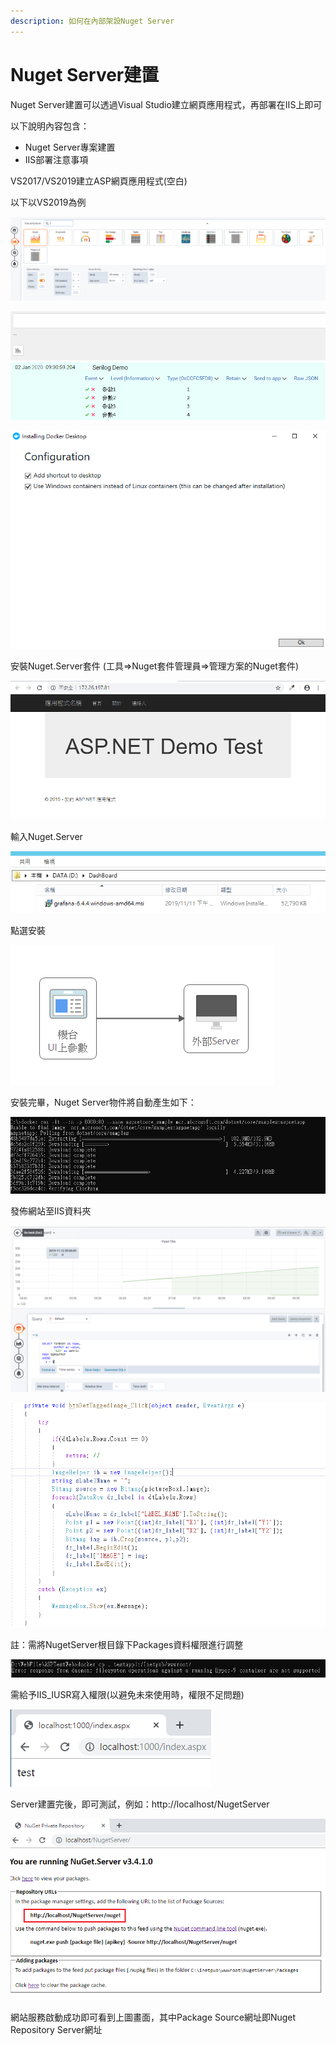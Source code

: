```yaml
---
description: 如何在內部架設Nuget Server
---
```


# Nuget Server建置

Nuget Server建置可以透過Visual Studio建立網頁應用程式，再部署在IIS上即可

以下說明內容包含：

* Nuget Server專案建置
* IIS部署注意事項

VS2017/VS2019建立ASP網頁應用程式\(空白\)

以下以VS2019為例

![](../../.gitbook/assets/image%20%2842%29.png)

![](../../.gitbook/assets/image%20%28273%29.png)

![](../../.gitbook/assets/image%20%28181%29.png)

安裝Nuget.Server套件 \(工具=&gt;Nuget套件管理員=&gt;管理方案的Nuget套件\)

![](../../.gitbook/assets/image%20%28203%29.png)

輸入Nuget.Server

![](../../.gitbook/assets/image%20%28171%29.png)

點選安裝

![](../../.gitbook/assets/image%20%28251%29.png)

安裝完畢，Nuget Server物件將自動產生如下：

![](../../.gitbook/assets/image%20%28117%29.png)

發佈網站至IIS資料夾

![](../../.gitbook/assets/image%20%2845%29.png)

![](../../.gitbook/assets/image%20%28258%29.png)

註：需將NugetServer根目錄下Packages資料權限進行調整

![](../../.gitbook/assets/image%20%2875%29.png)

需給予IIS\_IUSR寫入權限\(以避免未來使用時，權限不足問題\)

![](../../.gitbook/assets/image%20%2823%29.png)

Server建置完後，即可測試，例如：http://localhost/NugetServer

![](../../.gitbook/assets/image%20%281%29.png)

網站服務啟動成功即可看到上圖畫面，其中Package Source網址即Nuget Repository Server網址

